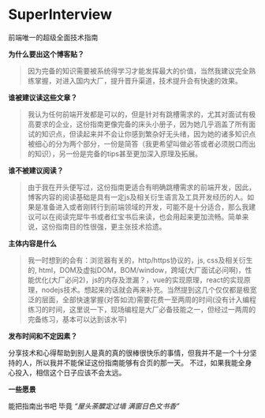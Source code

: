 # SuperInterview
前端唯一的超级全面技术指南


**为什么要出这个博客贴？**

>因为完备的知识需要被系统得学习才能发挥最大的价值，当然我建议完全熟练掌握，对进入国内大厂，提升晋升渠道，技术提升会有快速的效果。

**谁被建议读这些文章？**

>我认为任何前端开发都是可以的，但是针对有跳槽需求的，尤其对面试有极高要求的企业，这份指南更像完备的床头小册子，因为她几乎涵盖了所有面试的知识点，但读起来并不会让你感到繁杂好无头绪，因为她的诸多知识点被细心的分为两个部分，一份是简答（我更希望叫做必答或者必须脱口而出的知识），另一份是完备的tips甚至更加深入原理及拓展。

**谁不被建议阅读？**

>由于我在开头便写过，这份指南更适合有明确跳槽需求的前端开发，因此，博客内容的阅读基础是具有一定js及相关衍生语言及工具开发经历的人。如果是准备进入或者刚转行到前端领域的开发，可能不是十分适合，那么我建议可以在阅读完犀牛书或者红宝书后来读，也会用起来更加流畅。简单来说，这份指南目的性很强，更主张技术拾遗。

**主体内容是什么**

>我一时想到的会有：浏览器有关的，http/https协议的，js, css及相关衍生的, html，DOM及虚拟DOM，BOM/window，跨域(大厂面试必问啊)，性能优化(大厂必问2)，js的内存及泄漏？，vue的实现原理，react的实现原理，nodejs技术。想起来的话就会再来补充。当然提到这几个仅仅都是极宽泛的层面，全部快速掌握(对答如流)需要花费一至两周的时间(没有计入编程练习的时间，这里说一下，现场编程是大厂必备技能之一，但经过一两周的完备练习，基本可以达到该水平)

**发布时间和不定因素？**

分享技术和心得帮助到别人是真的真的很棒很快乐的事情，但我并不是一个十分坚持的人，所以我并不能保证这份指南能够有合页的那一天。
不过，如果我能全身心投入，相信这个日子应该不会太远。

**一些愿景**

能把指南出书吧
毕竟 *“屋头荼醾定过墙 满窗日色文书香”*

